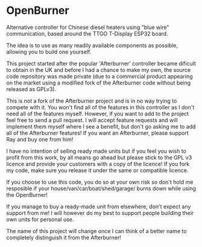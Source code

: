 # OpenBurner
Alternative controller for Chinese diesel heaters using "blue wire" communication, based around the TTGO T-Display ESP32 board.

The idea is to use as many readily available components as possible, allowing you to build one yourself.

This project started after the popular 'Afterburner' controller became dificult to obtain in the UK and before I had a chance to make my own, the source code repository was made private (due to a commercial product appearing on the market using a modified fork of the Afterburner code without being released as GPLv3).

This is not a fork of the Afterburner project and is in no way trying to compete with it. You won't find all of the features in this controller as I don't need all of the features myself. However, if you want to add to the project feel free to send a pull request. I will accept feature requests and will implement them myself where I see a benefit, but don't go asking me to add all of the Afterburner features! If you want an Afterburner, please support Ray and buy one from him!

I have no intention of selling ready made units but if you feel you wish to profit from this work, by all means go ahead but please stick to the GPL v3 licence and provide your customers with a copy of the licence! If you fork my code, make sure you release it under the same or compatible licence.

If you choose to use this code, you do so at your own risk so don't hold me resposible if your house/van/car/boat/shed/garage/<other> burns down while using the OpenBurner!

If you manage to buy a ready-made unit from elsewhere, don't expect any support from me! I will however do my best to support people building their own units for personal use.

The name of this project will change once I can think of a better name to completely distinguish it from the Afterburner!
